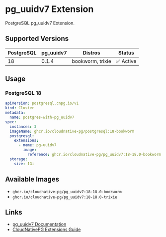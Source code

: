 # pg_uuidv7 Extension

PostgreSQL pg_uuidv7 Extension.

## Supported Versions

| PostgreSQL | pg_uuidv7 | Distros | Status |
|------------|----------------|---------|--------|
| 18         | 0.1.4     | bookworm, trixie | ✅ Active |

## Usage

### PostgreSQL 18
```yaml
apiVersion: postgresql.cnpg.io/v1
kind: Cluster
metadata:
  name: postgres-with-pg_uuidv7
spec:
  instances: 3
  imageName: ghcr.io/cloudnative-pg/postgresql:18-bookworm
  postgresql:
    extensions:
      - name: pg-uuidv7
        image:
          reference: ghcr.io/cloudnative-pg/pg_uuidv7:18-18.0-bookworm
  storage:
    size: 1Gi
```



## Available Images

- `ghcr.io/cloudnative-pg/pg_uuidv7:18-18.0-bookworm`
- `ghcr.io/cloudnative-pg/pg_uuidv7:18-18.0-trixie`

## Links

- [pg_uuidv7 Documentation](https://github.com/fboulnois/pg_uuidv7)
- [CloudNativePG Extensions Guide](https://cloudnative-pg.io/documentation/current/imagevolume_extensions/)
